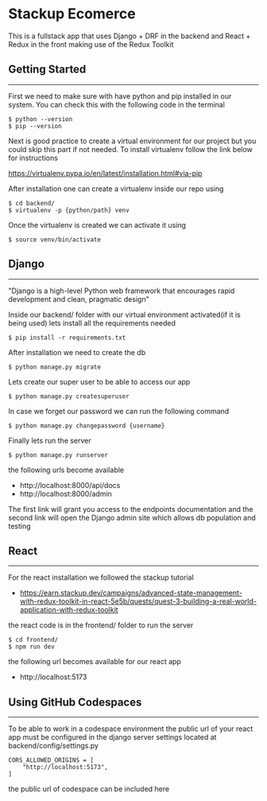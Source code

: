 # Stackup Ecomerce

This is a fullstack app that uses Django + DRF in the backend
and React + Redux in the front making use of the Redux Toolkit 


## Getting Started
----------------


First we need to make sure with have python and pip installed in our system. You can check this with the following code in the terminal
```
$ python --version
$ pip --version
```

Next is good practice to create a virtual environment for our project but you could skip this part if not needed. 
To install virtualenv follow the link below for instructions

https://virtualenv.pypa.io/en/latest/installation.html#via-pip

After installation one can create a virtualenv inside our repo using 

```
$ cd backend/
$ virtualenv -p {python/path} venv
```

Once the virtualenv is created we can activate it using
```
$ source venv/bin/activate
```

## Django
--------------------
"Django is a high-level Python web framework that encourages rapid development
and clean, pragmatic design"

Inside our backend/ folder with our virtual environment activated(if it is being used) lets install all the requirements needed

```
$ pip install -r requirements.txt
```

After installation we need to create the db

```
$ python manage.py migrate
```

Lets create our super user to be able to access our app

```
$ python manage.py createsuperuser
```
In case we forget our password we can run the following command

```
$ python manage.py changepassword {username}
```
Finally lets run the server

```
$ python manage.py runserver
```

the following urls become available

* http://localhost:8000/api/docs
* http://localhost:8000/admin

The first link will grant you access to the endpoints documentation and the second link will open the Django admin site which allows db population and testing




## React
--------------------

For the react installation we followed the stackup tutorial
* https://earn.stackup.dev/campaigns/advanced-state-management-with-redux-toolkit-in-react-5e5b/quests/quest-3-building-a-real-world-application-with-redux-toolkit

the react code is in the frontend/ folder
to run the server

```
$ cd frontend/
$ npm run dev
```

the following url becomes available for our react app

* http://localhost:5173

## Using GitHub Codespaces
--------------------

To be able to work in a codespace environment the public url of your react app must be configured
in the django server settings located at backend/config/settings.py

```
CORS_ALLOWED_ORIGINS = [
    "http://localhost:5173",
]
```

the public url of codespace can be included here